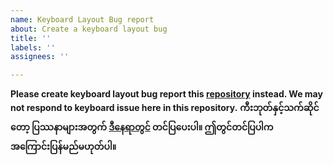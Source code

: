 ```yaml
---
name: Keyboard Layout Bug report
about: Create a keyboard layout bug
title: ''
labels: ''
assignees: ''

---
```


**Please create keyboard layout bug report this [repository](https://github.com/thantthet/keymagic-keyboards) instead. We may not respond to keyboard issue here in this repository.**
**ကီးဘုတ်နှင့်သက်ဆိုင်တော့ ပြဿနာများအတွက် [ဒီနေရာတွင်](https://github.com/thantthet/keymagic-keyboards) တင်ပြပေးပါ။ ဤတွင်တင်ပြပါက အကြောင်းပြန်မည်မဟုတ်ပါ။**